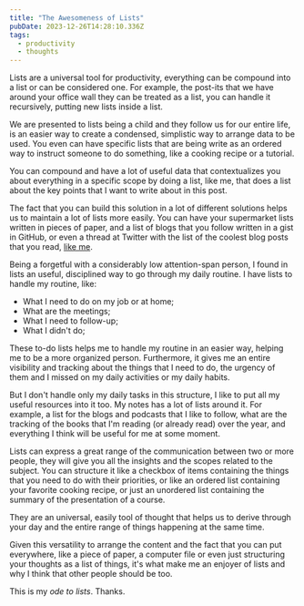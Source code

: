 ```yaml
---
title: "The Awesomeness of Lists"
pubDate: 2023-12-26T14:28:10.336Z
tags:
  - productivity
  - thoughts
---
```


Lists are a universal tool for productivity, everything can be compound into a list or can be considered one. For example, the post-its that we have around your office wall they can be treated as a list, you can handle it recursively, putting new lists inside a list.

We are presented to lists being a child and they follow us for our entire life, is an easier way to create a condensed, simplistic way to arrange data to be used. You even can have specific lists that are being write as an ordered way to instruct someone to do something, like a cooking recipe or a tutorial.

You can compound and have a lot of useful data that contextualizes you about everything in a specific scope by doing a list, like me, that does a list about the key points that I want to write about in this post.

The fact that you can build this solution in a lot of different solutions helps us to maintain a lot of lists more easily. You can have your supermarket lists written in pieces of paper, and a list of blogs that you follow written in a gist in GitHub, or even a thread at Twitter with the list of the coolest blog posts that you read, [like me](https://twitter.com/noghartt/status/1521123090587082752).

Being a forgetful with a considerably low attention-span person, I found in lists an useful, disciplined way to go through my daily routine. I have lists to handle my routine, like:

- What I need to do on my job or at home;
- What are the meetings;
- What I need to follow-up;
- What I didn't do;

These to-do lists helps me to handle my routine in an easier way, helping me to be a more organized person. Furthermore, it gives me an entire visibility and tracking about the things that I need to do, the urgency of them and I missed on my daily activities or my daily habits.

But I don't handle only my daily tasks in this structure, I like to put all my useful resources into it too. My notes has a lot of lists around it. For example, a list for the blogs and podcasts that I like to follow, what are the tracking of the books that I'm reading (or already read) over the year, and everything I think will be useful for me at some moment.

Lists can express a great range of the communication between two or more people, they will give you all the insights and the scopes related to the subject. You can structure it like a checkbox of items containing the things that you need to do with their priorities, or like an ordered list containing your favorite cooking recipe, or just an unordered list containing the summary of the presentation of a course.

They are an universal, easily tool of thought that helps us to derive through your day and the entire range of things happening at the same time.

Given this versatility to arrange the content and the fact that you can put everywhere, like a piece of paper, a computer file or even just structuring your thoughts as a list of things, it's what make me an enjoyer of lists and why I think that other people should be too.

This is my _ode to lists_. Thanks.

